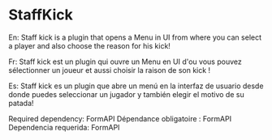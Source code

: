# StaffKick
En:
Staff kick is a plugin that opens a Menu in UI from where you can select a player and also choose the reason for his kick!

Fr:
Staff kick est un plugin qui ouvre un Menu en UI d'ou vous pouvez sélectionner un joueur et aussi choisir la raison de son kick !

Es:
Staff kick es un plugin que abre un menú en la interfaz de usuario desde donde puedes seleccionar un jugador y también elegir el motivo de su patada!

Required dependency: FormAPI
Dépendance obligatoire : FormAPI
Dependencia requerida: FormAPI
